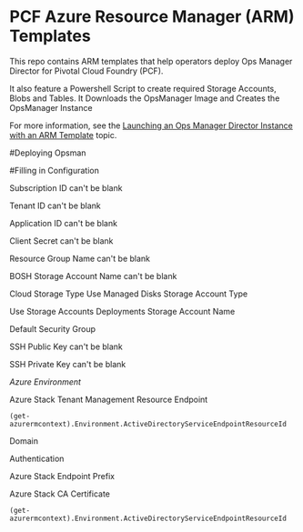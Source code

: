 # PCF Azure Resource Manager (ARM) Templates

This repo contains ARM templates that help operators deploy Ops Manager Director for Pivotal Cloud Foundry (PCF). 

It also feature a Powershell Script to create required Storage Accounts, Blobs and Tables.
It Downloads the OpsManager Image and Creates the OpsManager Instance

For more information, see the [Launching an Ops Manager Director Instance with an ARM Template](https://docs.pivotal.io/pivotalcf/customizing/azure-arm-template.html) topic.


#Deploying Opsman


#Filling in Configuration


Subscription ID
can't be blank

Tenant ID
can't be blank

Application ID
can't be blank

Client Secret
can't be blank

Resource Group Name
can't be blank

BOSH Storage Account Name
can't be blank

Cloud Storage Type
 Use Managed Disks
Storage Account Type

 Use Storage Accounts
Deployments Storage Account Name

Default Security Group

SSH Public Key
can't be blank

SSH Private Key
can't be blank

*Azure Environment*

 Azure Stack
Tenant Management Resource Endpoint
```
(get-azurermcontext).Environment.ActiveDirectoryServiceEndpointResourceId
```

Domain

Authentication

Azure Stack Endpoint Prefix

Azure Stack CA Certificate

```
(get-azurermcontext).Environment.ActiveDirectoryServiceEndpointResourceId
```